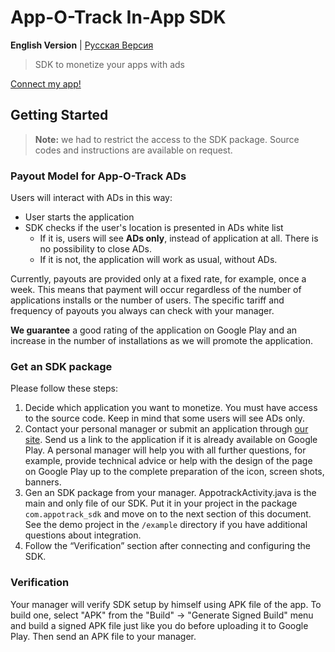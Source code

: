 
# App-O-Track In-App SDK
**English Version** | [Русская Версия](/README.md)
> SDK to monetize your apps with ads

[Connect my app!](https://accgp.store/sdk)

## Getting Started
> **Note:** we had to restrict the access to the SDK package. Source codes and instructions are available on request.

### Payout Model for App-O-Track ADs
Users will interact with ADs in this way:

- User starts the application
- SDK checks if the user's location is presented in ADs white list
    - If it is, users will see **ADs only**, instead of application at all. There is no possibility to close ADs.
    - If it is not, the application will work as usual, without ADs.

Currently, payouts are provided only at a fixed rate, for example, once a week. This means that payment will occur regardless of the number of applications installs or the number of users. The specific tariff and frequency of payouts you always can check with your manager.

**We guarantee** a good rating of the application on Google Play and an increase in the number of installations as we will promote the application.

### Get an SDK package
Please follow these steps:
1. Decide which application you want to monetize. You must have access to the source code. Keep in mind that some users will see ADs only.
2. Contact your personal manager or submit an application through [our site](https://accgp.store/sdk). Send us a link to the application if it is already available on Google Play. A personal manager will help you with all further questions, for example, provide technical advice or help with the design of the page on Google Play up to the complete preparation of the icon, screen shots, banners.
3. Gen an SDK package from your manager. AppotrackActivity.java is the main and only file of our SDK. Put it in your project in the package `com.appotrack_sdk` and move on to the next section of this document. See the demo project in the `/example` directory if you have additional questions about integration.
4. Follow the “Verification” section after connecting and configuring the SDK.
 
### Verification
Your manager will verify SDK setup by himself using APK file of the app.
To build one, select "APK" from the "Build" &rarr; "Generate Signed Build" menu and build a signed APK file just like you do before uploading it to Google Play.
Then send an APK file to your manager.

